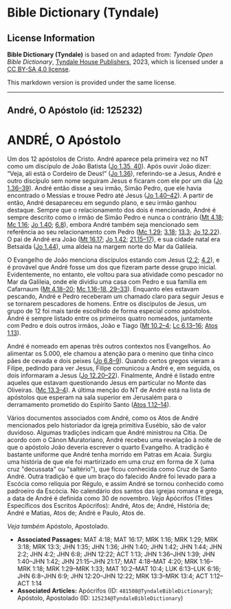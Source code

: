 # Bible Dictionary (Tyndale)

## License Information

**Bible Dictionary (Tyndale)** is based on and adapted from: _Tyndale Open Bible Dictionary_, [Tyndale House Publishers](https://tyndaleopenresources.com/), 2023, which is licensed under a [CC BY-SA 4.0 license](https://creativecommons.org/licenses/by-sa/4.0/legalcode.en).

This markdown version is provided under the same license.



--------------------------------

## André, O Apóstolo (id: 125232)

ANDRÉ, O Apóstolo
=================

Um dos 12 apóstolos de Cristo. André aparece pela primeira vez no NT como um discípulo de João Batista ([Jo 1\.35, 40](https://ref.ly/John1:35)). Após ouvir João dizer: “Veja, ali está o Cordeiro de Deus!” ([Jo 1\.36](https://ref.ly/John1:36)), referindo\-se a Jesus, André e outro discípulo sem nome seguiram Jesus e ficaram com ele por um dia ([Jo 1\.36–39](https://ref.ly/John1:36-John1:39)). André então disse a seu irmão, Simão Pedro, que ele havia encontrado o Messias e trouxe Pedro até Jesus ([Jo 1\.40–42](https://ref.ly/John1:40-John1:42)). A partir de então, André desapareceu em segundo plano, e seu irmão ganhou destaque. Sempre que o relacionamento dos dois é mencionado, André é sempre descrito como o irmão de Simão Pedro e nunca o contrário ([Mt 4\.18](https://ref.ly/Matt4:18); [Mc 1\.16](https://ref.ly/Mark1:16); [Jo 1\.40](https://ref.ly/John1:40); [6\.8](https://ref.ly/John6:8)), embora André também seja mencionado sem referência ao seu relacionamento com Pedro ([Mc 1\.29](https://ref.ly/Mark1:29); [3\.18](https://ref.ly/Mark3:18); [13\.3](https://ref.ly/Mark13:3); [Jo 12\.22](https://ref.ly/John12:22)). O pai de André era João ([Mt 16\.17](https://ref.ly/Matt16:17); [Jo 1\.42](https://ref.ly/John1:42); [21\.15–17](https://ref.ly/John21:15-John21:17)), e sua cidade natal era Betsaida ([Jo 1\.44](https://ref.ly/John1:44)), uma aldeia na margem norte do Mar da Galileia.

O Evangelho de João menciona discípulos estando com Jesus ([2\.2](https://ref.ly/John2:2); [4\.2](https://ref.ly/John4:2)), e é provável que André fosse um dos que fizeram parte desse grupo inicial. Evidentemente, no entanto, ele voltou para sua atividade como pescador no Mar da Galileia, onde ele dividiu uma casa com Pedro e sua família em Cafarnaum ([Mt 4\.18–20](https://ref.ly/Matt4:18-Matt4:20); [Mc 1\.16–18, 29–33](https://ref.ly/Mark1:16-Mark1:18)). Enquanto eles estavam pescando, André e Pedro receberam um chamado claro para seguir Jesus e se tornarem pescadores de homens. Entre os discípulos de Jesus, um grupo de 12 foi mais tarde escolhido de forma especial como apóstolos. André é sempre listado entre os primeiros quatro nomeados, juntamente com Pedro e dois outros irmãos, João e Tiago ([Mt 10\.2–4](https://ref.ly/Matt10:2-Matt10:4); [Lc 6\.13–16](https://ref.ly/Luke6:13-Luke6:16); [Atos 1\.13](https://ref.ly/Acts1:13)).

André é nomeado em apenas três outros contextos nos Evangelhos. Ao alimentar os 5\.000, ele chamou a atenção para o menino que tinha cinco pães de cevada e dois peixes ([Jo 6\.8–9](https://ref.ly/John6:8-John6:9)). Quando certos gregos vieram a Filipe, pedindo para ver Jesus, Filipe comunicou a André e, em seguida, os dois informaram a Jesus ([Jo 12\.20–22](https://ref.ly/John12:20-John12:22)). Finalmente, André é listado entre aqueles que estavam questionando Jesus em particular no Monte das Oliveiras. ([Mc 13\.3–4](https://ref.ly/Mark13:3-Mark13:4)). A última menção do NT de André está na lista de apóstolos que esperam na sala superior em Jerusalém para o derramamento prometido do Espírito Santo ([Atos 1\.12–14](https://ref.ly/Acts1:12-Acts1:14)).

Vários documentos associados com André, como os Atos de André mencionados pelo historiador da igreja primitiva Eusébio, são de valor duvidoso. Algumas tradições indicam que André ministrou na Cítia. De acordo com o Cânon Muratoriano, André recebeu uma revelação à noite de que o apóstolo João deveria escrever o quarto Evangelho. A tradição é bastante uniforme que André tenha morrido em Patras em Acaia. Surgiu uma história de que ele foi martirizado em uma cruz em forma de X (uma cruz "decussata" ou "saltério"), que ficou conhecida como Cruz de Santo André. Outra tradição é que um braço do falecido André foi levado para a Escócia como relíquia por Régulo, e assim André se tornou conhecido como padroeiro da Escócia. No calendário dos santos das igrejas romana e grega, a data de André é definida como 30 de novembro. *Veja* Apócrifos (Titles Específicos dos Escritos Apócrifos): André, Atos de; André, História de; André e Matias, Atos de; André e Paulo, Atos de.

*Veja também* Apóstolo, Apostolado.

* **Associated Passages:** MAT 4:18; MAT 16:17; MRK 1:16; MRK 1:29; MRK 3:18; MRK 13:3; JHN 1:35; JHN 1:36; JHN 1:40; JHN 1:42; JHN 1:44; JHN 2:2; JHN 4:2; JHN 6:8; JHN 12:22; ACT 1:13; JHN 1:36–JHN 1:39; JHN 1:40–JHN 1:42; JHN 21:15–JHN 21:17; MAT 4:18–MAT 4:20; MRK 1:16–MRK 1:18; MRK 1:29–MRK 1:33; MAT 10:2–MAT 10:4; LUK 6:13–LUK 6:16; JHN 6:8–JHN 6:9; JHN 12:20–JHN 12:22; MRK 13:3–MRK 13:4; ACT 1:12–ACT 1:14
* **Associated Articles:** Apócrifos (ID: `481508@TyndaleBibleDictionary`); Apóstolo, Apostolado (ID: `125234@TyndaleBibleDictionary`)


